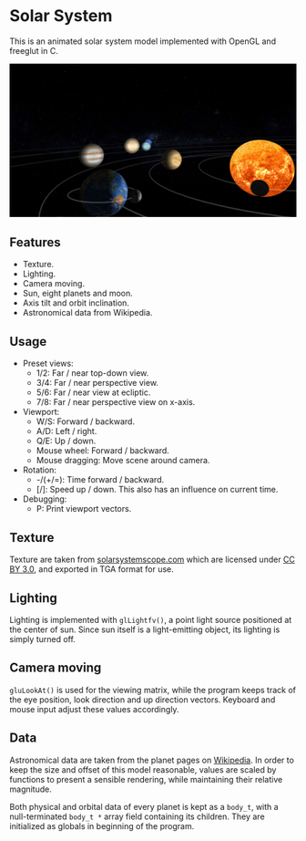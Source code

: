 # Solar System

This is an animated solar system model implemented with OpenGL and freeglut in C.

![Screenshot](screenshot/solar_system.jpg)

## Features

- Texture.
- Lighting.
- Camera moving.
- Sun, eight planets and moon.
- Axis tilt and orbit inclination.
- Astronomical data from Wikipedia.

## Usage

- Preset views:
    - 1/2: Far / near top-down view.
    - 3/4: Far / near perspective view.
    - 5/6: Far / near view at ecliptic.
    - 7/8: Far / near perspective view on x-axis.
- Viewport:
    - W/S: Forward / backward.
    - A/D: Left / right.
    - Q/E: Up / down.
    - Mouse wheel: Forward / backward.
    - Mouse dragging: Move scene around camera.
- Rotation:
    - -/(+/=): Time forward / backward.
    - [/]: Speed up / down. This also has an influence on current time.
- Debugging:
    - P: Print viewport vectors.

## Texture

Texture are taken from [solarsystemscope.com](http://www.solarsystemscope.com/nexus/textures/planet_textures/) which are licensed under [CC BY 3.0](https://creativecommons.org/licenses/by/3.0/), and exported in TGA format for use.

## Lighting

Lighting is implemented with `glLightfv()`, a point light source positioned at the center of sun. Since sun itself is a light-emitting object, its lighting is simply turned off.

## Camera moving

`gluLookAt()` is used for the viewing matrix, while the program keeps track of the eye position, look direction and up direction vectors. Keyboard and mouse input adjust these values accordingly.

## Data

Astronomical data are taken from the planet pages on [Wikipedia](https://en.wikipedia.org). In order to keep the size and offset of this model reasonable, values are scaled by functions to present a sensible rendering, while maintaining their relative magnitude.

Both physical and orbital data of every planet is kept as a `body_t`, with a null-terminated `body_t *` array field containing its children. They are initialized as globals in beginning of the program.
